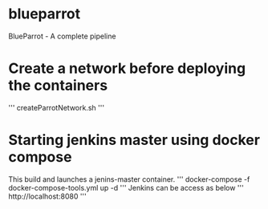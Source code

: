 # blueparrot
BlueParrot - A complete pipeline

# Create a network before deploying the containers

'''
createParrotNetwork.sh
'''

# Starting jenkins master using docker compose
This build and launches a jenins-master container.
'''
docker-compose -f docker-compose-tools.yml up -d
'''
Jenkins can be access as below
'''
http://localhost:8080
'''